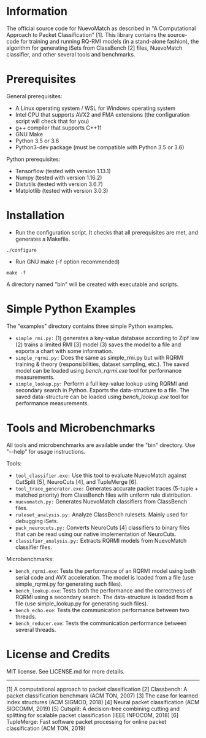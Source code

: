 # Information

The official source code for NuevoMatch as described in "A Computational Approach to Packet Classification" [1]. This library contains the source-code for training and running RQ-RMI models (in a stand-alone fashion), the algorithm for generating iSets from ClassBench [2] files, NuevoMatch classifier, and other several tools and benchmarks.

# Prerequisites

General prerequisites:
* A Linux operating system / WSL for Windows operating system
* Intel CPU that supports AVX2 and FMA extensions (the configuration script will check that for you)
* g++ compiler that supports C++11
* GNU Make
* Python 3.5 or 3.6
* Python3-dev package (must be compatible with Python 3.5 or 3.6)

Python prerequisites:
* Tensorflow (tested with version 1.13.1)
* Numpy (tested with version 1.16.2)
* Distutils (tested with version 3.6.7)
* Matplotlib (tested with version 3.0.3)

# Installation

* Run the configuration script. It checks that all prerequisites are met, and generates a Makefile. 
```
./configure
```
* Run GNU make (-f option recommended)
```
make -f
```

A directory named "bin" will be created with executable and scripts.

# Simple Python Examples

The "examples" directory contains three simple Python examples.
* ``simple_rmi.py:`` (1) generates a key-value database according to Zipf law (2) trains a limited RMI [3] model (3) saves the model to a file and exports a chart with some information.
* ``simple_rqrmi.py:`` Does the same as simple_rmi.py but with RQRMI training & theory (responsibilities, dataset sampling, etc.). The saved model can be loaded using *bench_rqrmi.exe* tool for performance measurements.
* ``simple_lookup.py:`` Perform a full key-value lookup using RQRMI and secondary search in Python. Exports the data-structure to a file. The saved data-structure can be loaded using *bench_lookup.exe* tool for performance measurements.

# Tools and Microbenchmarks

All tools and microbenchmarks are available under the "bin" directory. Use "-\-help" for usage instructions.

Tools:
* ``tool_classifier.exe:`` Use this tool to evaluate NuevoMatch against CutSplit [5], NeuroCuts [4], and TupleMerge [6].
* ``tool_trace_generator.exe:`` Generates accurate packet traces (5-tuple + matched priority) from ClassBench files with uniform rule distribution.
* ``nuevomatch.py:`` Generates NuevoMatch classifiers from ClassBench files. 
* ``ruleset_analysis.py:`` Analyze ClassBench rulesets. Mainly used for debugging iSets.
* ``pack_neurocuts.py:`` Converts NeuroCuts [4] classifiers to binary files that can be read using our native implementation of NeuroCuts.
* ``classifier_analysis.py:`` Extracts RQRMI models from NuevoMatch classifier files.

Microbenchmarks:
* ``bench_rqrmi.exe``: Tests the performance of an RQRMI model using both serial code and AVX acceleration. The model is loaded from a file (use simple_rqrmi.py for generating such files).
* ``bench_lookup.exe``: Tests both the performance and the correctness of RQRMI using a secondary search. The data-structure is loaded from a file (use simple_lookup.py for generating such files).
* ``bench_echo.exe``: Tests the communication performance between two threads.
* ``bench_reducer.exe``: Tests the communication performance between several threads.

# License and Credits

MIT license. See LICENSE.md for more details.

____

[1] A computational approach to packet classification
[2] Classbench: A packet classification benchmark (ACM TON, 2007)
[3] The case for learned index structures (ACM SIGMOD, 2018)
[4] Neural packet classification (ACM SIGCOMM, 2019)
[5] Cutsplit: A decision-tree combining cutting and splitting for scalable packet classification (IEEE INFOCOM, 2018)
[6] TupleMerge: Fast software packet processing for online packet classification (ACM TON, 2019)
